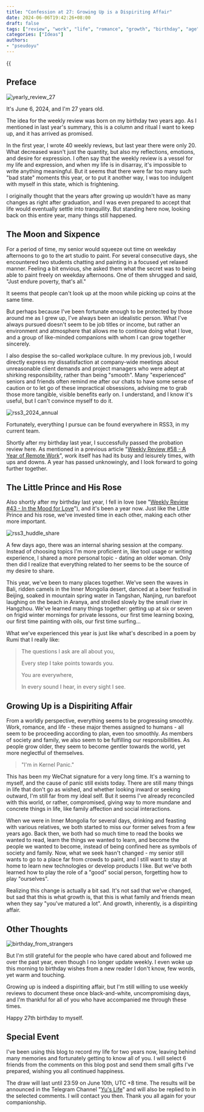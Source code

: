 ```yaml
---
title: "Confession at 27: Growing Up is a Dispiriting Affair"
date: 2024-06-06T19:42:26+08:00
draft: false
tags: ["review", "work", "life", "romance", "growth", "birthday", "age"]
categories: ["Ideas"]
authors:
- "pseudoyu"
---
```


{{<audio src="audios/1988.mp3" caption="《Reply 1988 OST》" >}}

## Preface

![yearly_review_27](https://image.pseudoyu.com/images/yearly_review_27_new.png)

It's June 6, 2024, and I'm 27 years old.

The idea for the weekly review was born on my birthday two years ago. As I mentioned in last year's summary, this is a column and ritual I want to keep up, and it has arrived as promised.

In the first year, I wrote 40 weekly reviews, but last year there were only 20. What decreased wasn't just the quantity, but also my reflections, emotions, and desire for expression. I often say that the weekly review is a vessel for my life and expression, and when my life is in disarray, it's impossible to write anything meaningful. But it seems that there were far too many such "bad state" moments this year, or to put it another way, I was too indulgent with myself in this state, which is frightening.

I originally thought that the years after growing up wouldn't have as many changes as right after graduation, and I was even prepared to accept that life would eventually settle into tranquility. But standing here now, looking back on this entire year, many things still happened.

## The Moon and Sixpence

For a period of time, my senior would squeeze out time on weekday afternoons to go to the art studio to paint. For several consecutive days, she encountered two students chatting and painting in a focused yet relaxed manner. Feeling a bit envious, she asked them what the secret was to being able to paint freely on weekday afternoons. One of them shrugged and said, "Just endure poverty, that's all."

It seems that people can't look up at the moon while picking up coins at the same time.

But perhaps because I've been fortunate enough to be protected by those around me as I grew up, I've always been an idealistic person. What I've always pursued doesn't seem to be job titles or income, but rather an environment and atmosphere that allows me to continue doing what I love, and a group of like-minded companions with whom I can grow together sincerely.

I also despise the so-called workplace culture. In my previous job, I would directly express my dissatisfaction at company-wide meetings about unreasonable client demands and project managers who were adept at shirking responsibility, rather than being "smooth". Many "experienced" seniors and friends often remind me after our chats to have some sense of caution or to let go of these impractical obsessions, advising me to grab those more tangible, visible benefits early on. I understand, and I know it's useful, but I can't convince myself to do it.

![rss3_2024_annual](https://image.pseudoyu.com/images/rss3_2024_annual.jpg)

Fortunately, everything I pursue can be found everywhere in RSS3, in my current team.

Shortly after my birthday last year, I successfully passed the probation review here. As mentioned in a previous article "[Weekly Review #58 - A Year of Remote Work](https://www.pseudoyu.com/en/2024/04/30/weekly_review_20230430/)", work itself has had its busy and leisurely times, with ups and downs. A year has passed unknowingly, and I look forward to going further together.

## The Little Prince and His Rose

Also shortly after my birthday last year, I fell in love (see "[Weekly Review #43 - In the Mood for Love](https://www.pseudoyu.com/en/2023/07/10/weekly_review_20230710/)"), and it's been a year now. Just like the Little Prince and his rose, we've invested time in each other, making each other more important.

![rss3_huddle_share](https://image.pseudoyu.com/images/rss3_huddle_share.png)

A few days ago, there was an internal sharing session at the company. Instead of choosing topics I'm more proficient in, like tool usage or writing experience, I shared a more personal topic - dating an older woman. Only then did I realize that everything related to her seems to be the source of my desire to share.

This year, we've been to many places together. We've seen the waves in Bali, ridden camels in the Inner Mongolia desert, danced at a beer festival in Beijing, soaked in mountain spring water in Tangshan, Nanjing, run barefoot laughing on the beach in Aranya, and strolled slowly by the small river in Hangzhou. We've learned many things together: getting up at six or seven on frigid winter mornings for private lessons, our first time learning boxing, our first time painting with oils, our first time surfing...

What we've experienced this year is just like what's described in a poem by Rumi that I really like:

> The questions I ask are all about you,
>
> Every step I take points towards you.
>
> You are everywhere,
>
> In every sound I hear, in every sight I see.

## Growing Up is a Dispiriting Affair

From a worldly perspective, everything seems to be progressing smoothly. Work, romance, and life - these major themes assigned to humans - all seem to be proceeding according to plan, even too smoothly. As members of society and family, we also seem to be fulfilling our responsibilities. As people grow older, they seem to become gentler towards the world, yet more neglectful of themselves.

> "I'm in Kernel Panic."

This has been my WeChat signature for a very long time. It's a warning to myself, and the cause of panic still exists today. There are still many things in life that don't go as wished, and whether looking inward or seeking outward, I'm still far from my ideal self. But it seems I've already reconciled with this world, or rather, compromised, giving way to more mundane and concrete things in life, like family affection and social interactions.

When we were in Inner Mongolia for several days, drinking and feasting with various relatives, we both started to miss our former selves from a few years ago. Back then, we both had so much time to read the books we wanted to read, learn the things we wanted to learn, and become the people we wanted to become, instead of being confined here as symbols of society and family. Now, what we seek hasn't changed - my senior still wants to go to a place far from crowds to paint, and I still want to stay at home to learn new technologies or develop products I like. But we've both learned how to play the role of a "good" social person, forgetting how to play "ourselves".

Realizing this change is actually a bit sad. It's not sad that we've changed, but sad that this is what growth is, that this is what family and friends mean when they say "you've matured a lot". And growth, inherently, is a dispiriting affair.

## Other Thoughts

![birthday_from_strangers](https://image.pseudoyu.com/images/birthday_from_strangers.png)

But I'm still grateful for the people who have cared about and followed me over the past year, even though I no longer update weekly. I even woke up this morning to birthday wishes from a new reader I don't know, few words, yet warm and touching.

Growing up is indeed a dispiriting affair, but I'm still willing to use weekly reviews to document these once black-and-white, uncompromising days, and I'm thankful for all of you who have accompanied me through these times.

Happy 27th birthday to myself.

## Special Event

I've been using this blog to record my life for two years now, leaving behind many memories and fortunately getting to know all of you. I will select 6 friends from the comments on this blog post and send them small gifts I've prepared, wishing you all continued happiness.

The draw will last until 23:59 on June 10th, UTC +8 time. The results will be announced in the Telegram Channel "[Yu's Life](https://t.me/pseudoyulife)" and will also be replied to in the selected comments. I will contact you then. Thank you all again for your companionship.
